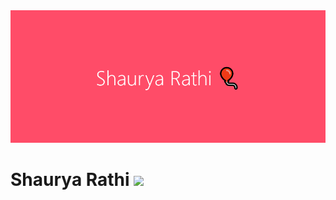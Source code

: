 <img src="banner.png">

# Shaurya Rathi <img src="https://raw.githubusercontent.com/MartinHeinz/MartinHeinz/master/wave.gif" height="50px">
